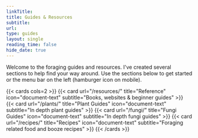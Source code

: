 ```yaml
---
linkTitle: 
title: Guides & Resources
subtitle: 
url:
type: guides
layout: single
reading_time: false
hide_date: true
---
```


Welcome to the foraging guides and resources. 
I've created several sections to help find your way around. Use the sections below to get started or the menu bar on the left (hamburger icon on mobile).


{{< cards cols=2 >}}
  {{< card url="/resources/" title="Reference" icon="document-text" subtitle="Books, websites & beginner guides" >}}
  {{< card url="/plants/" title="Plant Guides" icon="document-text" subtitle="In depth plant guides" >}}
  {{< card url="/fungi/" title="Fungi Guides" icon="document-text" subtitle="In depth fungi guides" >}}
  {{< card url="/recipes/" title="Recipes" icon="document-text" subtitle="Foraging related food and booze recipes" >}}
{{< /cards >}}
